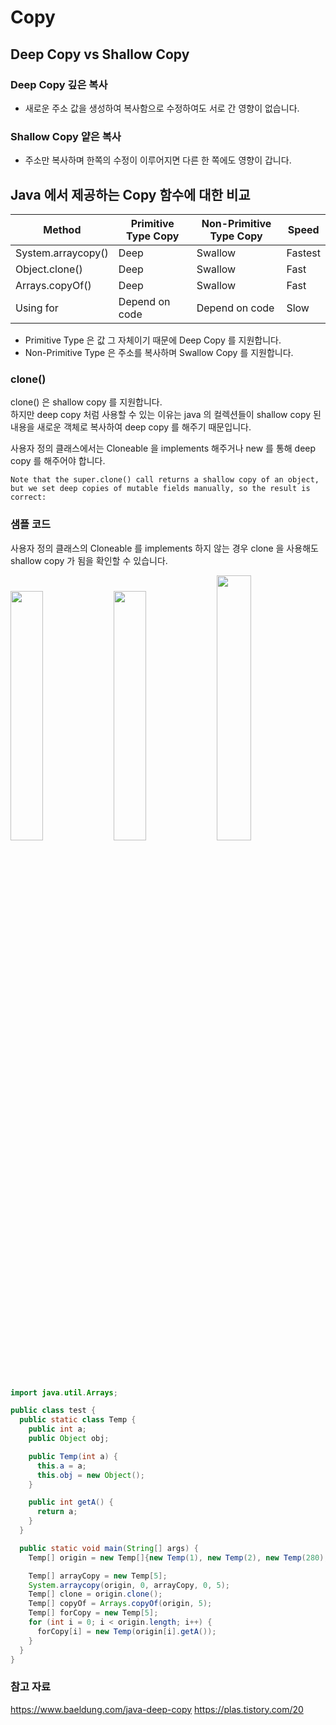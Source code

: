 # Copy

## Deep Copy vs Shallow Copy

###  Deep Copy 깊은 복사
- 새로운 주소 값을 생성하여 복사함으로 수정하여도 서로 간 영향이 없습니다.

###  Shallow Copy 얕은 복사
- 주소만 복사하며 한쪽의 수정이 이루어지면 다른 한 쪽에도 영향이 갑니다.

## Java 에서 제공하는 Copy 함수에 대한 비교

| Method             | Primitive Type Copy | Non-Primitive Type Copy | Speed   |
| ------------------ | ------------------- | ----------------------- | ------- |
| System.arraycopy() | Deep                | Swallow                 | Fastest |
| Object.clone()     | Deep                | Swallow                 | Fast    |
| Arrays.copyOf()    | Deep                | Swallow                 | Fast    |
| Using for          | Depend on code      | Depend on code          | Slow    |

- Primitive Type 은 값 그 자체이기 때문에 Deep Copy 를 지원합니다.
- Non-Primitive Type 은 주소를 복사하며 Swallow Copy 를 지원합니다.  

### clone()
clone() 은 shallow copy 를 지원합니다.  
하지만 deep copy 처럼 사용할 수 있는 이유는 java 의 컬렉션들이 shallow copy 된 내용을 새로운 객체로 복사하여 deep copy 를 해주기 때문입니다.  

사용자 정의 클래스에서는 Cloneable 을 implements 해주거나 new 를 통해 deep copy 를 해주어야 합니다. 

`Note that the super.clone() call returns a shallow copy of an object, but we set deep copies of mutable fields manually, so the result is correct:`

### 샘플 코드
사용자 정의 클래스의 Cloneable 를 implements 하지 않는 경우 clone 을 사용해도 shallow copy 가 됨을 확인할 수 있습니다. 

<img src="https://user-images.githubusercontent.com/55722186/74404681-869c9800-4e6e-11ea-95a9-004f243aae3b.png" width=32%>
<img src="https://user-images.githubusercontent.com/55722186/74404745-b2b81900-4e6e-11ea-87c4-4e19f3f003f1.png" width=32%>
<img src="https://user-images.githubusercontent.com/55722186/74404762-bf3c7180-4e6e-11ea-853e-76dfe18a3724.png" width=33%>

```java
import java.util.Arrays;

public class test {
  public static class Temp {
    public int a;
    public Object obj;

    public Temp(int a) {
      this.a = a;
      this.obj = new Object();
    }

    public int getA() {
      return a;
    }
  }

  public static void main(String[] args) {
    Temp[] origin = new Temp[]{new Temp(1), new Temp(2), new Temp(280), new Temp(1500), new Temp(40000)};

    Temp[] arrayCopy = new Temp[5];
    System.arraycopy(origin, 0, arrayCopy, 0, 5);
    Temp[] clone = origin.clone();
    Temp[] copyOf = Arrays.copyOf(origin, 5);
    Temp[] forCopy = new Temp[5];
    for (int i = 0; i < origin.length; i++) {
      forCopy[i] = new Temp(origin[i].getA());
    }
  }
}
```

### 참고 자료

https://www.baeldung.com/java-deep-copy
https://plas.tistory.com/20